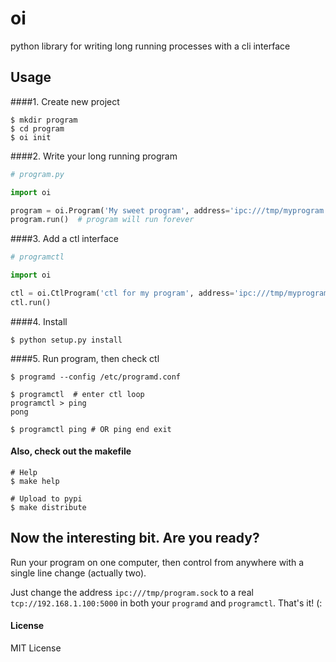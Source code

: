 oi
==
python library for writing long running processes with a cli interface



## Usage

####1. Create new project

```shell
$ mkdir program
$ cd program
$ oi init
```


####2. Write your long running program

```python
# program.py

import oi

program = oi.Program('My sweet program', address='ipc:///tmp/myprogram.sock')
program.run()  # program will run forever
```

####3. Add a ctl interface

```python
# programctl

import oi

ctl = oi.CtlProgram('ctl for my program', address='ipc:///tmp/myprogram.sock')
ctl.run()
```

####4. Install

```shell
$ python setup.py install
```

####5. Run program, then check ctl
```shell
$ programd --config /etc/programd.conf

$ programctl  # enter ctl loop
programctl > ping
pong

$ programctl ping # OR ping end exit
```

#### Also, check out the makefile
```shell
# Help
$ make help

# Upload to pypi
$ make distribute
```

## Now the interesting bit. Are you ready?
Run your program on one computer, then control from anywhere with a single line change (actually two).

Just change the address `ipc:///tmp/program.sock` to a real `tcp://192.168.1.100:5000` in both your `programd` and `programctl`. That's it! (:


#### License

MIT License
